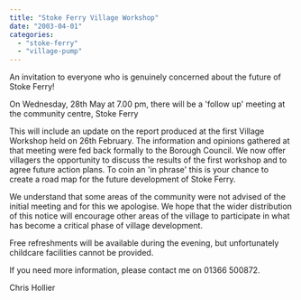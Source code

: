 ```yaml
---
title: "Stoke Ferry Village Workshop"
date: "2003-04-01"
categories: 
  - "stoke-ferry"
  - "village-pump"
---
```


An invitation to everyone who is genuinely concerned about the future of Stoke Ferry!

On Wednesday, 28th May at 7.00 pm, there will be a 'follow up' meeting at the community centre, Stoke Ferry

This will include an update on the report produced at the first Village Workshop held on 26th February. The information and opinions gathered at that meeting were fed back formally to the Borough Council. We now offer villagers the opportunity to discuss the results of the first workshop and to agree future action plans. To coin an 'in phrase' this is your chance to create a road map for the future development of Stoke Ferry.

We understand that some areas of the community were not advised of the initial meeting and for this we apologise. We hope that the wider distribution of this notice will encourage other areas of the village to participate in what has become a critical phase of village development.

Free refreshments will be available during the evening, but unfortunately childcare facilities cannot be provided.

If you need more information, please contact me on 01366 500872.

Chris Hollier
